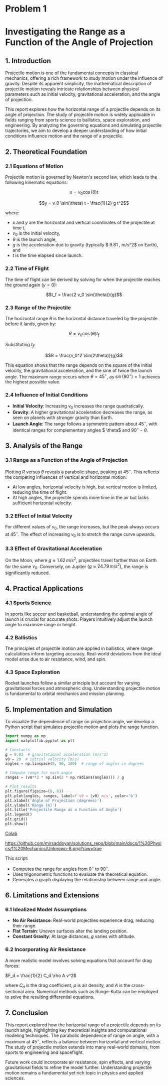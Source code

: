 # Problem 1
# Investigating the Range as a Function of the Angle of Projection  

## 1. Introduction  

Projectile motion is one of the fundamental concepts in classical mechanics, offering a rich framework to study motion under the influence of gravity. Despite its apparent simplicity, the mathematical description of projectile motion reveals intricate relationships between physical parameters such as initial velocity, gravitational acceleration, and the angle of projection.  

This report explores how the horizontal range of a projectile depends on its angle of projection. The study of projectile motion is widely applicable in fields ranging from sports science to ballistics, space exploration, and engineering. By analyzing the governing equations and simulating projectile trajectories, we aim to develop a deeper understanding of how initial conditions influence motion and the range of a projectile.  

## 2. Theoretical Foundation  

### 2.1 Equations of Motion  

Projectile motion is governed by Newton's second law, which leads to the following kinematic equations:  

$$x = v_0 \cos(\theta) t$$

$$y = v_0 \sin(\theta) t - \frac{1}{2} g t^2$$

where:  
- $x$ and $y$ are the horizontal and vertical coordinates of the projectile at time $t$,  
- $v_0$ is the initial velocity,  
- $\theta$ is the launch angle,  
- $g$ is the acceleration due to gravity (typically $ 9.81 \, m/s^2$ on Earth), and  
- $t$ is the time elapsed since launch.  

### 2.2 Time of Flight  

The time of flight can be derived by solving for when the projectile reaches the ground again $(y = 0)$:  

$$t_f = \frac{2 v_0 \sin(\theta)}{g}$$

### 2.3 Range of the Projectile  

The horizontal range $R$ is the horizontal distance traveled by the projectile before it lands, given by:  

$$R = v_0 \cos(\theta)t_f$$

Substituting $t_f$:  

$$R = \frac{v_0^2 \sin(2\theta)}{g}$$

This equation shows that the range depends on the square of the initial velocity, the gravitational acceleration, and the sine of twice the launch angle. The maximum range occurs when $\theta = 45^\circ$, as $\sin(90^\circ) = 1$ achieves the highest possible value.

### 2.4 Influence of Initial Conditions  

- **Initial Velocity**: Increasing $v_0$ increases the range quadratically.  
- **Gravity**: A higher gravitational acceleration decreases the range, as seen on planets with stronger gravity than Earth.  
- **Launch Angle**: The range follows a symmetric pattern about $45^\circ$, with identical ranges for complementary angles $ \theta$ and $90^\circ - \theta$.  

## 3. Analysis of the Range  

### 3.1 Range as a Function of the Angle of Projection  

Plotting $R$ versus $\theta$ reveals a parabolic shape, peaking at $45^\circ$. This reflects the competing influences of vertical and horizontal motion:  

- At low angles, horizontal velocity is high, but vertical motion is limited, reducing the time of flight.  
- At high angles, the projectile spends more time in the air but lacks sufficient horizontal velocity.  

### 3.2 Effect of Initial Velocity  

For different values of $v_0$, the range increases, but the peak always occurs at $45^\circ$. The effect of increasing $v_0$ is to stretch the range curve upwards.  

### 3.3 Effect of Gravitational Acceleration  

On the Moon, where $g \approx 1.62 \, m/s^2$, projectiles travel farther than on Earth for the same $v_0$. Conversely, on Jupiter $(g \approx 24.79 \, m/s^2)$, the range is significantly reduced.  

## 4. Practical Applications  

### 4.1 Sports Science  

In sports like soccer and basketball, understanding the optimal angle of launch is crucial for accurate shots. Players intuitively adjust the launch angle to maximize range or height.  

### 4.2 Ballistics  

The principles of projectile motion are applied in ballistics, where range calculations inform targeting accuracy. Real-world deviations from the ideal model arise due to air resistance, wind, and spin.  

### 4.3 Space Exploration  

Rocket launches follow a similar principle but account for varying gravitational forces and atmospheric drag. Understanding projectile motion is fundamental to orbital mechanics and mission planning.  

## 5. Implementation and Simulation  

To visualize the dependence of range on projection angle, we develop a Python script that simulates projectile motion and plots the range function.  

```python
import numpy as np
import matplotlib.pyplot as plt

# Constants
g = 9.81  # gravitational acceleration (m/s^2)
v0 = 20  # initial velocity (m/s)
angles = np.linspace(0, 90, 100)  # range of angles in degrees

# Compute range for each angle
ranges = (v0**2 * np.sin(2 * np.radians(angles))) / g

# Plot results
plt.figure(figsize=(8, 6))
plt.plot(angles, ranges, label=f'v0 = {v0} m/s', color='b')
plt.xlabel('Angle of Projection (degrees)')
plt.ylabel('Range (m)')
plt.title('Projectile Range as a Function of Angle')
plt.legend()
plt.grid()
plt.show()
```
[Colab](https://colab.research.google.com/drive/1hoZNFeee6syi7Yc08jQ9eyxHDQqNKHz7?authuser=1#scrollTo=MhV99wEBVqMB)

https://github.com/mirsaddoyan/solutions_repo/blob/main/docs/1%20Physics/1%20Mechanics/Unknown-8.png?raw=true


This script:  
- Computes the range for angles from $0^\circ$ to $90^\circ$.  
- Uses trigonometric functions to evaluate the theoretical equation.  
- Generates a graph displaying the relationship between range and angle.  

## 6. Limitations and Extensions  

### 6.1 Idealized Model Assumptions  

- **No Air Resistance**: Real-world projectiles experience drag, reducing their range.  
- **Flat Terrain**: Uneven surfaces alter the landing position.  
- **Constant Gravity**: At large distances, $g$ varies with altitude.  

### 6.2 Incorporating Air Resistance  

A more realistic model involves solving equations that account for drag forces:  

$F_d = \frac{1}{2} C_d \rho A v^2$

where $C_d$ is the drag coefficient, $\rho$ is air density, and $A$ is the cross-sectional area. Numerical methods such as Runge-Kutta can be employed to solve the resulting differential equations.  

## 7. Conclusion  

This report explored how the horizontal range of a projectile depends on its launch angle, highlighting key theoretical insights and computational modeling techniques. The parabolic dependence of range on angle, with a maximum at $45^\circ$, reflects a balance between horizontal and vertical motion. The study of projectile motion extends into many real-world domains, from sports to engineering and spaceflight.  

Future work could incorporate air resistance, spin effects, and varying gravitational fields to refine the model further. Understanding projectile motion remains a fundamental yet rich topic in physics and applied sciences.
